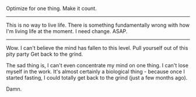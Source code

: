 
Optimize for one thing. Make it count.

---

This is no way to live life.
There is something fundamentally wrong with how I'm living life at the moment.
I need change.
ASAP.

---

Wow. I can't believe the mind has fallen to this level.
Pull yourself out of this pity party
Get back to the grind.

The sad thing is, I can't even concentrate my mind on one thing. I can't lose myself in the work. It's almost certainly a biological thing - because once I started fasting, I could totally get back to the grind (just a few months ago).

Damn.
